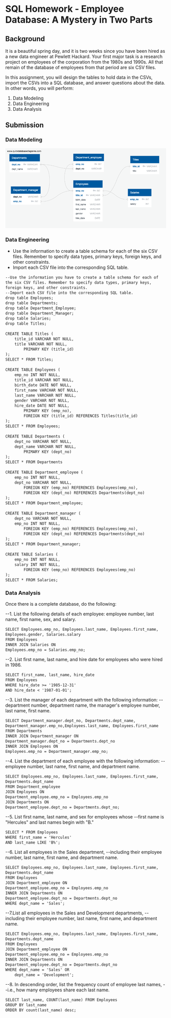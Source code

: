 # SQL Homework - Employee Database: A Mystery in Two Parts

## Background

It is a beautiful spring day, and it is two weeks since you have been hired as a new data engineer at Pewlett Hackard. Your first major task is a research project on employees of the corporation from the 1980s and 1990s. All that remain of the database of employees from that period are six CSV files.

In this assignment, you will design the tables to hold data in the CSVs, import the CSVs into a SQL database, and answer questions about the data. In other words, you will perform:

1. Data Modeling
2. Data Engineering
3. Data Analysis

## Submission

### Data Modeling
![ERD.png](ERD.png)

### Data Engineering
* Use the information to create a table schema for each of the six CSV files. Remember to specify data types, primary keys, foreign keys, and other constraints.
* Import each CSV file into the corresponding SQL table.

```
--Use the information you have to create a table schema for each of the six CSV files. Remember to specify data types, primary keys, foreign keys, and other constraints.
--Import each CSV file into the corresponding SQL table.
drop table Employees;
drop table Departments;
drop table Department_Employee;
drop table Department_Manager;
drop table Salaries;
drop table Titles;

CREATE TABLE Titles (
	title_id VARCHAR NOT NULL,
	title VARCHAR NOT NULL,
		PRIMARY KEY (title_id)
);
SELECT * FROM Titles;

CREATE TABLE Employees (
	emp_no INT NOT NULL,
	title_id VARCHAR NOT NULL,
	birth_date DATE NOT NULL,
	first_name VARCHAR NOT NULL,
	last_name VARCHAR NOT NULL,
	gender VARCHAR NOT NULL,
	hire_date DATE NOT NULL,
		PRIMARY KEY (emp_no),
		FOREIGN KEY (title_id) REFERENCES Titles(title_id)
);
SELECT * FROM Employees;

CREATE TABLE Departments (
	dept_no VARCHAR NOT NULL,
	dept_name VARCHAR NOT NULL,
		PRIMARY KEY (dept_no)
);
SELECT * FROM Departments

CREATE TABLE Department_employee (
	emp_no INT NOT NULL,
	dept_no VARCHAR NOT NULL,
		FOREIGN KEY (emp_no) REFERENCES Employees(emp_no),
		FOREIGN KEY (dept_no) REFERENCES Departments(dept_no)
);
SELECT * FROM Department_employee;

CREATE TABLE Department_manager (
	dept_no VARCHAR NOT NULL,
	emp_no INT NOT NULL,
		FOREIGN KEY (emp_no) REFERENCES Employees(emp_no),
		FOREIGN KEY (dept_no) REFERENCES Departments(dept_no)
);
SELECT * FROM Department_manager;

CREATE TABLE Salaries (
	emp_no INT NOT NULL,
	salary INT NOT NULL,
		FOREIGN KEY (emp_no) REFERENCES Employees(emp_no)
);
SELECT * FROM Salaries;
```

### Data Analysis
Once there is a complete database, do the following:

--1. List the following details of each employee: employee number, last name, first name, sex, and salary.
```
SELECT Employees.emp_no, Employees.last_name, Employees.first_name, Employees.gender, Salaries.salary
FROM Employees
INNER JOIN Salaries ON
Employees.emp_no = Salaries.emp_no;
```

--2. List first name, last name, and hire date for employees who were hired in 1986.
```
SELECT first_name, last_name, hire_date
FROM Employees
WHERE hire_date >= '1985-12-31'
AND hire_date < '1987-01-01';
```

--3. List the manager of each department with the following information: 
--department number, department name, the manager's employee number, last name, first name.
```
SELECT Department_manager.dept_no, Departments.dept_name, Department_manager.emp_no,Employees.last_name, Employees.first_name
FROM Departments
INNER JOIN Department_manager ON
Department_manager.dept_no = Departments.dept_no
INNER JOIN Employees ON
Employees.emp_no = Department_manager.emp_no;
```

--4. List the department of each employee with the following information: 
--employee number, last name, first name, and department name.
```
SELECT Employees.emp_no, Employees.last_name, Employees.first_name, Departments.dept_name
FROM Department_employee
JOIN Employees ON
Department_employee.emp_no = Employees.emp_no
JOIN Departments ON
Department_employee.dept_no = Departments.dept_no;
```

--5. List first name, last name, and sex for employees whose 
--first name is "Hercules" and last names begin with "B."
```
SELECT * FROM Employees
WHERE first_name = 'Hercules'
AND last_name LIKE 'B%';
```

--6. List all employees in the Sales department, 
--including their employee number, last name, first name, and department name.
```
SELECT Employees.emp_no, Employees.last_name, Employees.first_name, Departments.dept_name
FROM Employees
JOIN Department_employee ON
Department_employee.emp_no = Employees.emp_no
INNER JOIN Departments ON
Department_employee.dept_no = Departments.dept_no
WHERE dept_name = 'Sales';
```

--7.List all employees in the Sales and Development departments, 
--including their employee number, last name, first name, and department name.
```
SELECT Employees.emp_no, Employees.last_name, Employees.first_name, Departments.dept_name
FROM Employees
JOIN Department_employee ON
Department_employee.emp_no = Employees.emp_no
INNER JOIN Departments ON
Department_employee.dept_no = Departments.dept_no
WHERE dept_name = 'Sales' OR
	dept_name = 'Development';
```

--8. In descending order, list the frequency count of employee last names, 
--i.e., how many employees share each last name.
```
SELECT last_name, COUNT(last_name) FROM Employees
GROUP BY last_name
ORDER BY count(last_name) desc;
```
